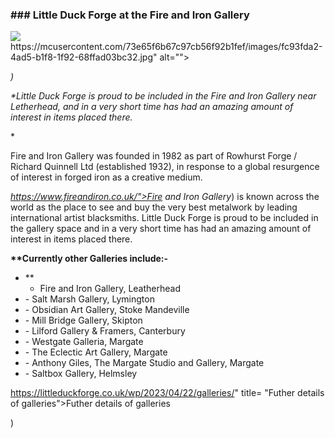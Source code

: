 <h3 id="little-duck-forge-at-the-fire-and-iron-gallery">### Little Duck Forge at the Fire and Iron Gallery</h3>
<p><img src="

![](https://mcusercontent.com/73e65f6b67c97cb56f92b1fef/images/fc93fda2-4ad5-b1f8-1f92-68ffad03bc32.jpg" alt=""></p>
<p><em>)

*Little Duck Forge is proud to be included in the Fire and Iron Gallery near Letherhead, and in a very short time has had an amazing amount of interest in items placed there.</em></p>
<p>*


Fire and Iron Gallery was founded in 1982 as part of Rowhurst Forge / Richard Quinnell Ltd (established 1932), in response to a global resurgence of interest in forged iron as a creative medium.</p>
<p><em><a href="

_[Fire and Iron Gallery](https://www.fireandiron.co.uk/">Fire and Iron Gallery</a></em>)_  is known across the world as the place to see and buy the very best metalwork by leading international artist blacksmiths. Little Duck Forge is proud to be included in the gallery space and in a very short time has had an amazing amount of interest in items placed there.</p>
<p><strong>

**Currently other Galleries include:-</strong></p>
<ul>
<li>**

-   Fire and Iron Gallery, Leatherhead</li>
<li>
-   Salt Marsh Gallery, Lymington</li>
<li>
-   Obsidian Art Gallery, Stoke Mandeville</li>
<li>
-   Mill Bridge Gallery, Skipton</li>
<li>
-   Lilford Gallery &amp; Framers, Canterbury</li>
<li>
-   Westgate Galleria, Margate</li>
<li>
-   The Eclectic Art Gallery, Margate</li>
<li>
-   Anthony Giles, The Margate Studio and Gallery, Margate</li>
<li>
-   Saltbox Gallery, Helmsley</li>
</ul>
<p><a href="

[Futher details of galleries](https://littleduckforge.co.uk/wp/2023/04/22/galleries/" title= "Futher details of galleries">Futher details of galleries</a></p>
)
<!--stackedit_data:
eyJoaXN0b3J5IjpbMTYyMjc5MTE3Ml19
-->